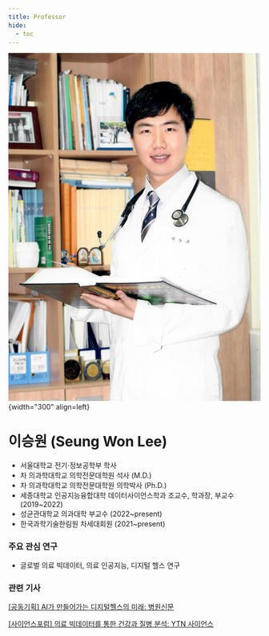 ```yaml
---
title: Professor
hide:
  - toc
---
```


![Professor](profile/seung-won-lee.jpeg){width="300" align=left}

# 이승원 (Seung Won Lee)

* 서울대학교 전기·정보공학부 학사
* 차 의과학대학교 의학전문대학원 석사 (M.D.)
* 차 의과학대학교 의학전문대학원 의학박사 (Ph.D.)
* 세종대학교 인공지능융합대학 데이터사이언스학과 조교수, 학과장, 부교수 (2019~2022)
* 성균관대학교 의과대학 부교수 (2022~present)
* 한국과학기술한림원 차세대회원 (2021~present)

### 주요 관심 연구

* 글로벌 의료 빅데이터, 의료 인공지능, 디지털 헬스 연구

### 관련 기사

[[공동기획] AI가 만들어가는 디지털헬스의 미래: 병원신문](https://www.khanews.com/news/articleView.html?idxno=225925)

[[사이언스포럼] 의료 빅데이터를 통한 건강과 질병 분석: YTN 사이언스](https://youtu.be/NjoUk3z9XKY?si=Kez445taTieL0omC)